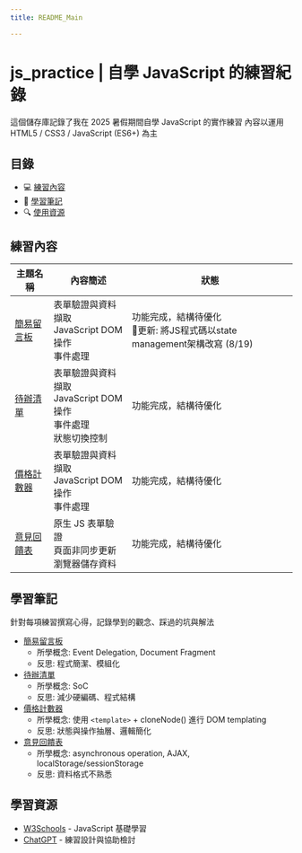 ```yaml
---
title: README_Main

---
```


# js_practice | 自學 JavaScript 的練習紀錄

這個儲存庫記錄了我在 2025 暑假期間自學 JavaScript 的實作練習
內容以運用 HTML5 / CSS3 / JavaScript (ES6+) 為主
  
  

## 目錄
- :computer: [練習內容](#練習內容)
- :pencil: [學習筆記](#學習筆記) 
- :mag: [使用資源](#使用資源) 

## 練習內容
| 主題名稱 | 內容簡述 | 狀態 |
|----------|----------|----------|
| [簡易留言板](簡易留言板/) | 表單驗證與資料擷取<br>JavaScript DOM操作<br>事件處理 | 功能完成，結構待優化<br>💫更新: 將JS程式碼以state management架構改寫 (8/19) |
| [待辦清單](待辦清單/) | 表單驗證與資料擷取<br>JavaScript DOM操作<br>事件處理<br>狀態切換控制 | 功能完成，結構待優化 |
| [價格計數器](價格計數器/) | 表單驗證與資料擷取<br>JavaScript DOM操作<br>事件處理 | 功能完成，結構待優化 |
| [意見回饋表](意見回饋表/) | 原生 JS 表單驗證<br>頁面非同步更新<br>瀏覽器儲存資料 | 功能完成，結構待優化 |

## 學習筆記
針對每項練習撰寫心得，記錄學到的觀念、踩過的坑與解法


* [簡易留言板](簡易留言板/學習心得.md) 
    - 所學概念: Event Delegation, Document Fragment
    - 反思: 程式簡潔、模組化
* [待辦清單](待辦清單/學習心得.md) 
    - 所學概念: SoC
    - 反思: 減少硬編碼、程式結構
* [價格計數器](價格計數器/學習心得.md) 
    - 所學概念: 使用 `<template>` + cloneNode() 進行 DOM templating
    - 反思: 狀態與操作抽層、邏輯簡化
* [意見回饋表](意見回饋表/學習心得.md)
    - 所學概念: asynchronous operation, AJAX, localStorage/sessionStorage
    - 反思: 資料格式不熟悉



## 學習資源
* [W3Schools](https://www.w3schools.com/) - JavaScript 基礎學習
* [ChatGPT](https://chatgpt.com/) - 練習設計與協助檢討
